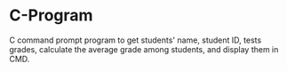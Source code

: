 # C-Program
C command prompt program to get students' name, student ID, tests grades, calculate the average grade among students, and display them in CMD.
